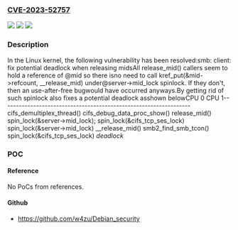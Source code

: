 ### [CVE-2023-52757](https://cve.mitre.org/cgi-bin/cvename.cgi?name=CVE-2023-52757)
![](https://img.shields.io/static/v1?label=Product&message=Linux&color=blue)
![](https://img.shields.io/static/v1?label=Version&message=1da177e4c3f41524e886b7f1b8a0c1fc7321cac2%3C%2099f476e27aad5964ab13777d84fda67d1356dec1%20&color=brighgreen)
![](https://img.shields.io/static/v1?label=Vulnerability&message=n%2Fa&color=brighgreen)

### Description

In the Linux kernel, the following vulnerability has been resolved:smb: client: fix potential deadlock when releasing midsAll release_mid() callers seem to hold a reference of @mid so there isno need to call kref_put(&mid->refcount, __release_mid) under@server->mid_lock spinlock.  If they don't, then an use-after-free bugwould have occurred anyways.By getting rid of such spinlock also fixes a potential deadlock asshown belowCPU 0                                CPU 1------------------------------------------------------------------cifs_demultiplex_thread()            cifs_debug_data_proc_show() release_mid()  spin_lock(&server->mid_lock);                                     spin_lock(&cifs_tcp_ses_lock)				      spin_lock(&server->mid_lock)  __release_mid()   smb2_find_smb_tcon()    spin_lock(&cifs_tcp_ses_lock) *deadlock*

### POC

#### Reference
No PoCs from references.

#### Github
- https://github.com/w4zu/Debian_security

